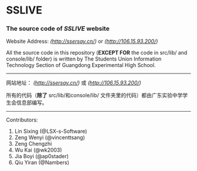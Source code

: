 # SSLIVE
### The source code of _SSLIVE_ website  
  
Website Address: *(http://ssersay.cn/)* or *(http://106.15.93.200/)*  

All the source code in this repository (**EXCEPT FOR** the code in src/lib/ and console/lib/ folder) is written by The Students Union Information Technology Section of Guangdong Experimental High School.

---
网站地址：  *(http://ssersay.cn/)* 或 *(http://106.15.93.200/)*  

所有的代码（**除了** src/lib/和console/lib/ 文件夹里的代码）都由广东实验中学学生会信息部编写。

---
Contributors:  
1. Lin Sixing (@LSX-s-Software)  
2. Zeng Wenyi (@vincenttsang)  
3. Zeng Chengzhi
4. Wu Kai (@wk2003)
5. Jia Boyi (@ap0stader)
6. Qiu Yiran (@Nambers)
